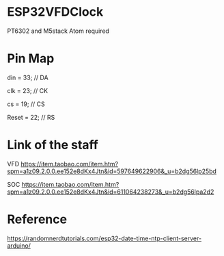 # ESP32VFDClock
PT6302 and M5stack Atom required

# Pin Map

din   = 33; // DA

clk   = 23; // CK

cs    = 19; // CS

Reset = 22; // RS

# Link of the staff

VFD https://item.taobao.com/item.htm?spm=a1z09.2.0.0.ee152e8dKx4Jtn&id=597649622906&_u=b2dg56lp25bd

SOC https://item.taobao.com/item.htm?spm=a1z09.2.0.0.ee152e8dKx4Jtn&id=611064238273&_u=b2dg56lpa2d2

# Reference

https://randomnerdtutorials.com/esp32-date-time-ntp-client-server-arduino/
